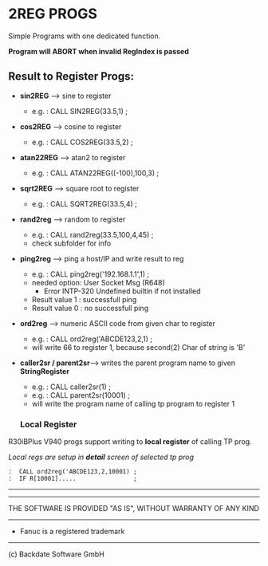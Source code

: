 # 2REG PROGS
Simple Programs with one dedicated function.

**Program will ABORT when invalid RegIndex is passed**

## Result to Register Progs:

- **sin2REG** --> sine to register
  - e.g. :  CALL SIN2REG(33.5,1) ;
- **cos2REG** --> cosine to register
  - e.g. :  CALL COS2REG(33.5,2) ;
- **atan22REG** --> atan2 to register
  - e.g. :  CALL ATAN22REG((-100),100,3) ;
- **sqrt2REG** --> square root to register
  - e.g. :  CALL SQRT2REG(33.5,4) ;
- **rand2reg** --> random to register
  - e.g. :  CALL rand2reg(33.5,100,4,45) ;
  -  check subfolder for info
- **ping2reg** --> ping a host/IP and write result to reg
  - e.g. :  CALL ping2reg('192.168.1.1',1) ;
  - needed option: User Socket Msg (R648)
    - Error INTP-320 Undefined builtin if not installed
  - Result value 1 : successfull ping
  - Result value 0 : no successfull ping
- **ord2reg** --> numeric ASCII code from given char to register
  - e.g. :  CALL ord2reg('ABCDE123,2,1) ;
  -  will write 66 to register 1, because second(2) Char of string is 'B'
- **caller2sr / parent2sr**--> writes the parent program name to given **StringRegister**
  - e.g. :  CALL caller2sr(1) ;
  - e.g. :  CALL parent2sr(10001) ;
  -  will write the program name of calling tp program  to register 1
  
  ### Local Register

R30iBPlus V940 progs support writing to **local register** of calling TP prog.

*Local regs are setup in **detail** screen of selected tp prog*

    :  CALL ord2reg('ABCDE123,2,10001) ;
    :  IF R[10001].....                ; 
---
---

THE SOFTWARE IS PROVIDED "AS IS", WITHOUT WARRANTY OF ANY KIND

---
- Fanuc is a registered trademark
---
  (c) Backdate Software GmbH